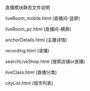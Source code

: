 直播模块静态文件说明

liveRoom_mobile.html (直播间-竖屏)

liveRoom_pc.html (直播间-横屏)

anchorDetails.html (主播详情)

recording.html (录播)

searchLiveShop.html (搜索店铺or直播)

liveClass.html (直播分类)

cityList.html (城市列表)